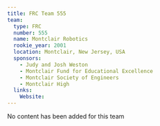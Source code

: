 ```yaml
---
title: FRC Team 555
team:
  type: FRC
  number: 555
  name: Montclair Robotics
  rookie_year: 2001
  location: Montclair, New Jersey, USA
  sponsors:
    - Judy and Josh Weston
    - Montclair Fund for Educational Excellence
    - Montclair Society of Engineers
    - Montclair High
  links:
    Website: 
---
```

No content has been added for this team